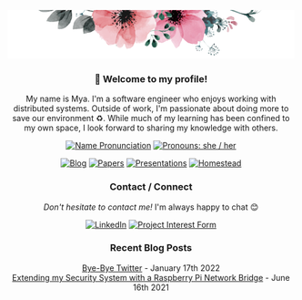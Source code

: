 <p align="center">
    <img src="https://github.com/mjpitz/mjpitz/raw/main/site/static/img/banner.png"/>
</p>

<h3 align="center">👋 Welcome to my profile!</h3>

<p align="center">
    My name is Mya.
    I'm a software engineer who enjoys working with distributed systems.
    Outside of work, I'm passionate about doing more to save our environment ♻️.
    While much of my learning has been confined to my own space, I look forward to sharing my knowledge with others.
</p>

<p align="center">
    <a href="https://www.google.com/search?q=pronunciation+maya">
        <img alt="Name Pronunciation" src="https://img.shields.io/badge/Pronunciation%20%F0%9F%94%88-mai·uh-silver?style=for-the-badge&labelColor=silver" /></a>
    <a href="https://pronoun.is/she">
        <img alt="Pronouns: she / her" src="https://img.shields.io/badge/Pronouns-she%2Fher-pink?style=for-the-badge&labelColor=silver" /></a>
</p>

<p align="center">
    <a href="https://mjpitz.com/blog/">
        <img alt="Blog" src="https://img.shields.io/badge/-Blog-silver?style=for-the-badge" /></a>
    <a href="https://mjpitz.com/papers/">
        <img alt="Papers" src="https://img.shields.io/badge/-Papers-silver?style=for-the-badge" /></a>
    <a href="https://mjpitz.com/media/">
        <img alt="Presentations" src="https://img.shields.io/badge/-Presentations-pink?style=for-the-badge" /></a>
    <a href="https://github.com/mjpitz/homestead">
        <img alt="Homestead" src="https://img.shields.io/badge/-Homestead-282?style=for-the-badge" /></a>
</p>

<h3 align="center">Contact / Connect</h3>

<p align="center">
    <i>Don't hesitate to contact me!</i>
    I'm always happy to chat 😊
</p>

<p align="center">
    <a href="https://linkedin.com/in/mjpitz">
        <img alt="LinkedIn" src="https://img.shields.io/badge/-Linked%20In-gray?style=for-the-badge&logo=linkedin" /></a>
    <a href="https://forms.gle/uCMy38ZLEchfNuka9">
        <img alt="Project Interest Form" src="https://img.shields.io/badge/-Project%20Interest%20Form-blue?style=for-the-badge" /></a>
</p>

<h3 align="center">Recent Blog Posts</h3>

<p align="center">
    <a href="https://mjpitz.com/blog/2022/01/16/bye-bye-twitter/">Bye-Bye Twitter</a> - January 17th 2022 <br/>
    <a href="https://mjpitz.com/blog/2021/06/16/rpi-network-bridge/">Extending my Security System with a Raspberry Pi Network Bridge</a> - June 16th 2021 <br/>
</p>
